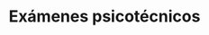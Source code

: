 ---
  title: "Exámenes psicotécnicos"
  subTitle: "Evaluación de reflejos, coordinación, percepción y tiempos de reacción."
  benefits:
    - "Equipos modernos para mediciones precisas."
    - "Pruebas diseñadas para garantizar seguridad en la conducción."
    - "Identificación temprana de dificultades psicomotoras."
  imageUrl: "@images/services/1.jpg"
---